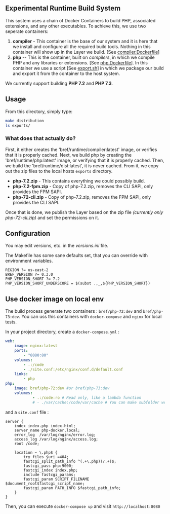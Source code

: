 ## Experimental Runtime Build System
This system uses a chain of Docker Containers to build PHP, associated extensions, and any other executables. To achieve this, we use two seperate containers:

1. **compiler** - This container is the base of our system and it is here that we install and configure all the required build tools. Nothing in this container will show up in the Layer we build. [See [compiler.Dockerfile](compiler.Dockerfile)]
2. **php** -- This is the container, built on *compilers*, in which we compile PHP and any libraries or extensions. [See [php.Dockerfile](php.Dockerfile)]. In this container we use a script [See [export.sh](export.sh)] in which we package our build and export it from the container to the host system.

We currently support building **PHP 7.2** and **PHP 7.3**.

## Usage
From this directory, simply type:

```bash
make distribution
ls exports/
```

### What does that actually do?
First, it either creates the 'bref/runtime/compiler:latest' image, or verifies that it is properly cached. Next, we build php by creating the 'bref/runtime/php:latest' image, or verifying that it is properly cached. Then, we build the 'bref/runtime/dist:latest', it is never cached. From it, we copy out the zip files to the local hosts `exports` directory.

 * **php-7.2.zip** - This contains everything we could possibly build.
 * **php-7.2-fpm.zip** - Copy of php-7.2.zip, removes the CLI SAPI, only provides the FPM SAPI.
 * **php-72-cli.zip** - Copy of php-7.2.zip, removes the FPM SAPI, only provides the CLI SAPI.

Once that is done, we publish the Layer based on the zip file _(currently only php-72-cli.zip)_ and set the permissions on it.

## Configuration
You may edit versions, etc. in the *versions.ini* file.

The Makefile has some sane defaults set, that you can override with environment variables.

```make
REGION ?= us-east-2
BREF_VERSION ?= 0.3.0
PHP_VERSION_SHORT ?= 7.2
PHP_VERSION_SHORT_UNDERSCORE = $(subst .,_,${PHP_VERSION_SHORT})
```

## Use docker image on local env

The build process generate two containers : `bref/php-72:dev` and `bref/php-73:dev`. You can uss this containers with `docker-compose` and `nginx` for local tests.


In your project directory, create a `docker-compose.yml` : 
```yaml
web:
    image: nginx:latest
    ports:
        - "8080:80"
    volumes:
        - .:/code
        - ./site.conf:/etc/nginx/conf.d/default.conf
    links:
        - php
php:
    image: bref/php-72:dev #or bref/php-73:dev
    volumes:
            - .:/code:ro # Read only, like a lambda function
            # - ./var/cache:/code/var/cache # You can make subfolder writable, but you should generate cache before uploading on lambda
```
and a `site.conf` file : 
```
server {
    index index.php index.html;
    server_name php-docker.local;
    error_log  /var/log/nginx/error.log;
    access_log /var/log/nginx/access.log;
    root /code;

    location ~ \.php$ {
        try_files $uri =404;
        fastcgi_split_path_info ^(.+\.php)(/.+)$;
        fastcgi_pass php:9000;
        fastcgi_index index.php;
        include fastcgi_params;
        fastcgi_param SCRIPT_FILENAME $document_root$fastcgi_script_name;
        fastcgi_param PATH_INFO $fastcgi_path_info;
    }
}
```

Then, you can execute `docker-compose up` and visit `http://localhost:8080`
